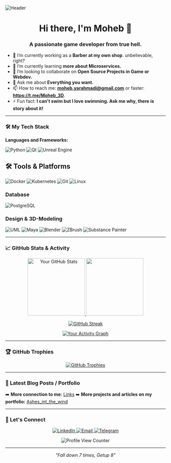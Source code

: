 <!-- A catchy header/banner image makes your profile stand out.
You can create one using tools like: https://canva.com, https://placehold.co, or https://github.com/kyechan99/capsule-render -->
![Header](https://placehold.co/1200x300/0077B5/FFFFFF?text=Welcome+to+My+GitHub+Profile!)

<h1 align="center">Hi there, I'm Moheb 👋</h1>
<h3 align="center">A passionate game developer from true hell.</h3>

- 🔭 I’m currently working as a **Barber at my own shop**. unbelievable, right?
- 🌱 I’m currently learning **more about Microservices.**
- 👯 I’m looking to collaborate on **Open Source Projects in Game or Webdev.**
- 💬 Ask me about **Everything you want.**
- 📫 How to reach me: **moheb.yarahmadi@gmail.com** or faster: **https://t.me/Moheb_3D**.
- ⚡ Fun fact: **I can't swim but I love swimming. Ask me why, there is story about it!**

---

### 🛠️ My Tech Stack

**Languages and Frameworks:**
<!-- Icons from https://shields.io/badges or https://simpleicons.org/ -->
![Python](https://img.shields.io/badge/Python-3776AB?style=for-the-badge&logo=python&logoColor=white)
![Qt](https://img.shields.io/badge/Qt-C++-41CD52?style=for-the-badge&logo=qt&logoColor=white)
![Unreal Engine](https://img.shields.io/badge/Unreal-C++-0E1128?style=for-the-badge&logo=unrealengine&logoColor=white)

## 🛠️ Tools & Platforms
![Docker](https://img.shields.io/badge/Docker-2496ED?style=for-the-badge&logo=docker&logoColor=white)
![Kubernetes](https://img.shields.io/badge/Kubernetes-326CE5?style=for-the-badge&logo=kubernetes&logoColor=white)
![Git](https://img.shields.io/badge/Git-F05032?style=for-the-badge&logo=git&logoColor=white)
![Linux](https://img.shields.io/badge/Linux-FCC624?style=for-the-badge&logo=linux&logoColor=black)

### Database
![PostgreSQL](https://img.shields.io/badge/PostgreSQL-SQL-336791?style=for-the-badge&logo=postgresql&logoColor=white)

### Design & 3D-Modeling
![UML](https://img.shields.io/badge/UML-Diagrams-D71C4C?style=for-the-badge&logo=diagramsdotnet&logoColor=white)
![Maya](https://img.shields.io/badge/Maya-3D-0696D7?style=for-the-badge&logo=autodesk&logoColor=white)
![Blender](https://img.shields.io/badge/Blender-3D-F5792A?style=for-the-badge&logo=blender&logoColor=white)
![ZBrush](https://img.shields.io/badge/ZBrush-Sculpting-6B6B6B?style=for-the-badge&logo=pixologic&logoColor=white)
![Substance Painter](https://img.shields.io/badge/Substance-Texturing-6967CE?style=for-the-badge&logo=adobe&logoColor=white)

---

### 📈 GitHub Stats & Activity

<!-- A view of your stats - choose one or a combination. -->
<p align="center">
  <a href="https://github.com/anuraghazra/github-readme-stats">
    <img height="180em" src="https://github-readme-stats.vercel.app/api?username=MohebYarahmadi&show_icons=true&theme=radical&hide_border=true&count_private=true" alt="Your GitHub Stats" />
  </a>
  <a href="https://github.com/anuraghazra/github-readme-stats">
    <img height="180em" src="https://github-readme-stats.vercel.app/api/top-langs/?username=MohebYarahmadi&layout=compact&theme=radical&hide_border=true&langs_count=8" />
  </a>
</p>

<!-- GitHub Streak Stats - Optional but popular -->
<p align="center">
  <a href="https://git.io/streak-stats">
    <img src="https://streak-stats.demolab.com?user=MohebYarahmadi&theme=radical&hide_border=true&date_format=M%20j%5B%2C%20Y%5D" alt="GitHub Streak" />
  </a>
</p>

<!-- A dynamic activity graph -->
<p align="center">
  <a href="https://github.com/ashutosh00710/github-readme-activity-graph">
    <img alt="Your Activity Graph" src="https://github-readme-activity-graph.vercel.app/graph?username=MohebYarahmadi&theme=react-dark&hide_border=true&area=true" />
  </a>
</p>

---

### 🏆 GitHub Trophies

<!-- Trophy stats for some gamification -->
<p align="center">
  <a href="https://github.com/ryo-ma/github-profile-trophy">
    <img src="https://github-profile-trophy.vercel.app/?username=MohebYarahmadi&theme=onedark&no-frame=true&row=1&column=7" alt="GitHub Trophies" />
  </a>
</p>

---

### 📝 Latest Blog Posts / Portfolio

<!-- If you write a blog, this is a great place to showcase your latest articles using an RSS feed. -->
<!-- Using https://github.com/gautamkrishnar/blog-post-workflow -->
<!-- BLOG-POST-LIST:START -->
<!-- BLOG-POST-LIST:END -->

➡️ **More connection to me:** [Links](https://zil.ink/moheb.yarahmadi)
➡️ **More projects and articles on my portfolio:** [Ashes_int_the_wind](https://mohebyarahmadi.github.io/Ashes_in_the_wind/)


---

### 🤝 Let's Connect

<p align="center">
  <a href="https://www.linkedin.com/in/mohebyarahmadi/">
    <img src="https://img.shields.io/badge/LinkedIn-0077B5?style=for-the-badge&logo=linkedin&logoColor=white" alt="LinkedIn">
  </a>
  <a href="mailto:moheb.yarahmadi@gmail.com">
    <img src="https://img.shields.io/badge/Email-D14836?style=for-the-badge&logo=gmail&logoColor=white" alt="Email">
  </a>
  <a href="https://t.me/Moheb_3D">
    <img src="https://img.shields.io/badge/Telegram-0077B5?style=for-the-badge&logo=telegram&logoColor=white" alt="Telegram">
  </a>
  
</p>

<p align="center">
  <img src="https://komarev.com/ghpvc/?username=MohebYarahmadi&label=Profile%20Views&color=0e75b6&style=flat" alt="Profile View Counter" />
</p>

<!-- A fun footer, maybe a quote or a joke -->
---
<p align="center">
  <i>"Fall down 7 times, Getup 8"</i>
</p>
